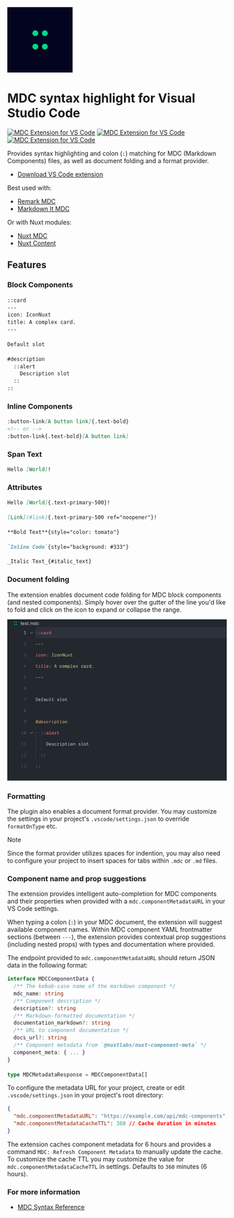<img src="./images/icon.png" alt="MDC - Markdown Components by NuxtLabs" width="150" />

# MDC syntax highlight for Visual Studio Code

[![MDC Extension for VS Code][extension-version-src]][extension-href]
[![MDC Extension for VS Code][extension-downloads-src]][extension-href]
[![MDC Extension for VS Code][extension-installs-src]][extension-href]

Provides syntax highlighting and colon (`:`) matching for MDC (Markdown Components) files, as well as document folding and a format provider.

- [Download VS Code extension](https://marketplace.visualstudio.com/items?itemName=Nuxt.mdc)

Best used with:
- [Remark MDC](https://github.com/nuxtlabs/remark-mdc)
- [Markdown It MDC](https://github.com/antfu/markdown-it-mdc)

Or with Nuxt modules:
- [Nuxt MDC](https://github.com/nuxt-modules/mdc)
- [Nuxt Content](https://content.nuxt.com)

## Features

### Block Components

```md
::card
---
icon: IconNuxt
title: A complex card.
---

Default slot

#description
  ::alert
    Description slot
  ::
::
```

### Inline Components

```md
:button-link[A button link]{.text-bold}
<!-- or -->
:button-link{.text-bold}[A button link]
```

### Span Text

```md
Hello [World]!
```

### Attributes

```md
Hello [World]{.text-primary-500}!

[Link](#link){.text-primary-500 ref="noopener"}!

**Bold Text**{style="color: tomato"}

`Inline Code`{style="background: #333"}

_Italic Text_{#italic_text}
```

### Document folding

The extension enables document code folding for MDC block components (and nested components). Simply hover over the gutter of the line you'd like to fold and click on the icon to expand or collapse the range.

![code folding animation](images/code-folding.gif)

### Formatting

The plugin also enables a document format provider. You may customize the settings in your project's `.vscode/settings.json` to override `formatOnType` etc.

> [!Note]
> Since the format provider utilizes spaces for indention, you may also need to configure your project to insert spaces for tabs within `.mdc` or `.md` files.

### Component name and prop suggestions

The extension provides intelligent auto-completion for MDC components and their properties when provided with a `mdc.componentMetadataURL` in your VS Code settings.

When typing a colon (`:`) in your MDC document, the extension will suggest available component names. Within MDC component YAML frontmatter sections (between `---`), the extension provides contextual prop suggestions (including nested props) with types and documentation where provided.

The endpoint provided to `mdc.componentMetadataURL` should return JSON data in the following format:

```typescript
interface MDCComponentData {
  /** The kebab-case name of the markdown component */
  mdc_name: string
  /** Component description */
  description?: string
  /** Markdown-formatted documentation */
  documentation_markdown?: string
  /** URL to component documentation */
  docs_url?: string
  /** Component metadata from `@nuxtlabs/nuxt-component-meta` */
  component_meta: { ... }
}

type MDCMetadataResponse = MDCComponentData[]
```

To configure the metadata URL for your project, create or edit `.vscode/settings.json` in your project's root directory:

```json
{
  "mdc.componentMetadataURL": "https://example.com/api/mdc-components",
  "mdc.componentMetadataCacheTTL": 360 // Cache duration in minutes
}
```

The extension caches component metadata for 6 hours and provides a command `MDC: Refresh Component Metadata` to manually update the cache. To customize the cache TTL you may customize the value for `mdc.componentMetadataCacheTTL` in settings. Defaults to `360` minutes (6 hours).

### For more information

* [MDC Syntax Reference](https://content.nuxt.com/usage/markdown#introduction)

<!-- Badges -->
[extension-href]: https://marketplace.visualstudio.com/items?itemName=Nuxt.mdc
[extension-version-src]: https://img.shields.io/visual-studio-marketplace/v/Nuxt.mdc?label=Visual%20Studio%20Code&style=flat&colorA=020420&colorB=28CF8D
[extension-downloads-src]: https://img.shields.io/visual-studio-marketplace/d/Nuxt.mdc?style=flat&colorA=020420&colorB=28CF8D
[extension-installs-src]: https://img.shields.io/visual-studio-marketplace/i/Nuxt.mdc?style=flat&colorA=020420&colorB=28CF8D
